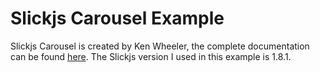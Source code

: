 # Slickjs Carousel Example

Slickjs Carousel is created by Ken Wheeler, the complete documentation can be found <a href="http://kenwheeler.github.io/slick/" >here</a>.
The Slickjs version I used in this example is 1.8.1.




